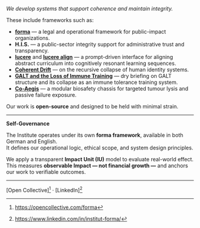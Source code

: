 *We develop systems that support coherence and maintain integrity.*

These include frameworks such as:

- [**forma**](documents/statue) — a legal and operational framework for public-impact organizations.  
- **H.I.S.** — a public-sector integrity support for administrative trust and transparency.  
- [**lucere**](public/education/lucere) and [**lucere align**](public/education/lucere-align) — a prompt-driven interface for aligning abstract curriculum into cognitively resonant learning sequences.  
- [**Coherent Drift**](public/cognitive-social-systems) — on the recursive collapse of human identity systems.  
- [**GALT and the Loss of Immune Training**](public/health) — dry briefing on GALT structure and its collapse as an immune tolerance training system.
- [**Co-Aegis**](public/tech/medicine)  — a modular biosafety chassis for targeted tumour lysis and passive failure exposure.

Our work is **open-source** and designed to be held with minimal strain.
<!-- Freedom of movement applies. -->
---

**Self-Governance**

The Institute operates under its own **forma framework**, available in both German and English.  
It defines our operational logic, ethical scope, and system design principles.

We apply a transparent **Impact Unit (IU)** model to evaluate real-world effect.  
This measures **observable Impact — not financial growth —** and anchors our work to verifiable outcomes.

---

[Open Collective][^1] · [LinkedIn][^2]

[^1]: https://opencollective.com/forma  
[^2]: https://www.linkedin.com/in/institut-forma/
